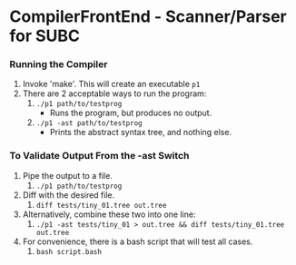 # CompilerFrontEnd - Scanner/Parser for SUBC

### Running the Compiler
1. Invoke 'make'. This will create an executable `p1`
2. There are 2 acceptable ways to run the program:
   1. `./p1 path/to/testprog`
       * Runs the program, but produces no output.
   2. `./p1 -ast path/to/testprog`
       * Prints the abstract syntax tree, and nothing else.


### To Validate Output From the -ast Switch
1. Pipe the output to a file.
   1. `./p1 path/to/testprog`
2. Diff with the desired file.
   1. `diff tests/tiny_01.tree out.tree`
3. Alternatively, combine these two into one line:
   1. `./p1 -ast tests/tiny_01 > out.tree && diff tests/tiny_01.tree out.tree`
4. For convenience, there is a bash script that will test all cases.
   1. `bash script.bash`
